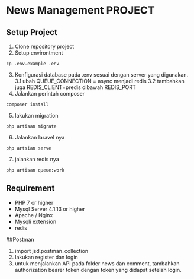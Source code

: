 # News Management PROJECT

## Setup Project
1. Clone repository project
2. Setup environtment
```
cp .env.example .env
```
3. Konfigurasi database pada .env sesuai dengan server yang digunakan.
    3.1 ubah QUEUE_CONNECTION = async menjadi redis
    3.2 tambahkan juga REDIS_CLIENT=predis dibawah REDIS_PORT
4. Jalankan perintah composer
```
composer install
```
5. lakukan migration
```
php artisan migrate
```
6. Jalankan laravel nya
```
php artsian serve
```
7. jalankan redis nya
```
php artisan queue:work
```
## Requirement

- PHP 7 or higher
- Mysql Server 4.1.13 or higher
- Apache / Nginx
- Mysqli extension
- redis

##Postman
1. import jsd.postman_collection
2. lakukan register dan login
3. untuk menjalankan API pada folder news dan comment, tambahkan authorization bearer token dengan token yang didapat setelah login.
